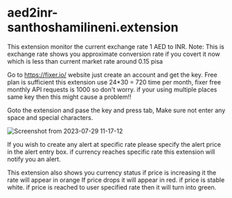 # aed2inr-santhoshamilineni.extension
This extension monitor the current exchange rate 1 AED to INR.
Note: This is exchange rate shows you approximate conversion rate if you covert it now which is less than current market rate around 0.15 pisa

Go to https://fixer.io/ website just create an account and get the key.
Free plan is sufficient this extension use 24*30 = 720 time per month, fixer free monthly API requests is 1000 so don't worry.
if your using multiple places same key then this might cause a problem!! 

Goto the extension and pase the key and press tab, Make sure not enter any space and special characters.

![Screenshot from 2023-07-29 11-17-12](https://github.com/santhoshamilineni/aed2inr-santhoshamilineni.extension/assets/24750655/d8c1b23f-265e-4ebd-a33f-89a5728d8730)


If you wish to create any alert at specific rate please specify the alert price in the alert entry box.
if currency reaches specific rate this extension will notify you an alert.

This extension also shows you currency status
if price is increasing it the rate will appear in orange
If price drops it will appear in red.
if price is stable white.
if price is reached to user specified rate then it will turn into green.


